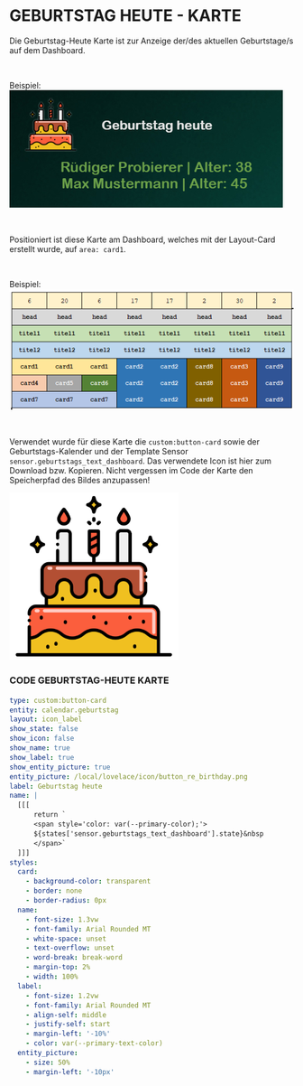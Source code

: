 # GEBURTSTAG HEUTE - KARTE


Die Geburtstag-Heute Karte ist zur Anzeige der/des aktuellen Geburtstage/s auf dem Dashboard. 

<br>

Beispiel:
![Beispiel](https://raw.githubusercontent.com/MaxxKra/README_images/master/Geburtstagskalender/Dashboard_Karte_Geb-Heute.png)
  
<br>

Positioniert ist diese Karte am Dashboard, welches mit der Layout-Card erstellt wurde, auf `area: card1`.

<br>

Beispiel:
![Beispiel](https://raw.githubusercontent.com/MaxxKra/README_images/master/Geburtstagskalender/Dashboard_Layout_Aufteilung.png)
  
<br>

Verwendet wurde für diese Karte die `custom:button-card` sowie der Geburtstags-Kalender und der Template Sensor `sensor.geburtstags_text_dashboard`. Das verwendete Icon ist hier zum Download bzw. Kopieren. Nicht vergessen im Code der Karte den Speicherpfad des Bildes anzupassen!

<img src="https://raw.githubusercontent.com/MaxxKra/README_images/master/Geburtstagskalender/button_re_birthday.png" alt="Example" width="300"/>


### CODE GEBURTSTAG-HEUTE KARTE


```yaml
type: custom:button-card
entity: calendar.geburtstag
layout: icon_label
show_state: false
show_icon: false
show_name: true
show_label: true
show_entity_picture: true
entity_picture: /local/lovelace/icon/button_re_birthday.png
label: Geburtstag heute
name: |
  [[[ 
      return `
      <span style='color: var(--primary-color);'>
      ${states['sensor.geburtstags_text_dashboard'].state}&nbsp
      </span>`
  ]]]
styles:
  card:
    - background-color: transparent
    - border: none
    - border-radius: 0px
  name:
    - font-size: 1.3vw
    - font-family: Arial Rounded MT
    - white-space: unset
    - text-overflow: unset
    - word-break: break-word
    - margin-top: 2%
    - width: 100%
  label:
    - font-size: 1.2vw
    - font-family: Arial Rounded MT
    - align-self: middle
    - justify-self: start
    - margin-left: '-10%'
    - color: var(--primary-text-color)
  entity_picture:
    - size: 50%
    - margin-left: '-10px'
```